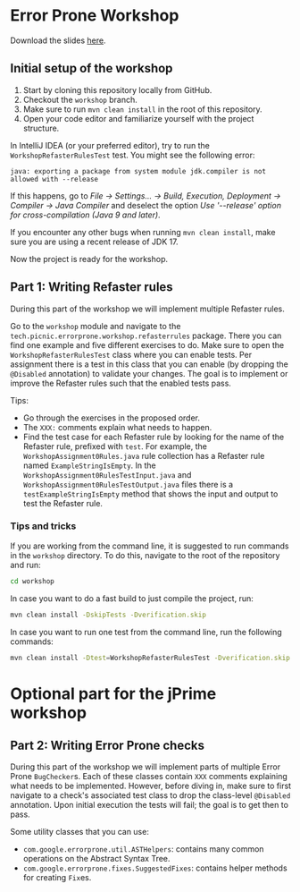# Error Prone Workshop

Download the slides [here][eps-workshop-jprime].

## Initial setup of the workshop

1. Start by cloning this repository locally from GitHub.
2. Checkout the `workshop` branch.
3. Make sure to run `mvn clean install` in the root of this repository.
4. Open your code editor and familiarize yourself with the project structure.

In IntelliJ IDEA (or your preferred editor), try to run the
`WorkshopRefasterRulesTest` test. You might see the following error:

```
java: exporting a package from system module jdk.compiler is not allowed with --release
```

If this happens, go to _File -> Settings... -> Build, Execution, Deployment ->
Compiler -> Java Compiler_ and deselect the option _Use '--release' option for
cross-compilation (Java 9 and later)_.

If you encounter any other bugs when running `mvn clean install`, make sure you
are using a recent release of JDK 17.

Now the project is ready for the workshop.

## Part 1: Writing Refaster rules

During this part of the workshop we will implement multiple Refaster rules.

Go to the `workshop` module and navigate to the
`tech.picnic.errorprone.workshop.refasterrules` package. There you can find one
example and five different exercises to do. Make sure to open the
`WorkshopRefasterRulesTest` class where you can enable tests. Per assignment
there is a test in this class that you can enable (by dropping the `@Disabled`
annotation) to validate your changes. The goal is to implement or improve the
Refaster rules such that the enabled tests pass.

Tips:

* Go through the exercises in the proposed order.
* The `XXX:` comments explain what needs to happen.
* Find the test case for each Refaster rule by looking for the name of the
  Refaster rule, prefixed with `test`. For example, the
  `WorkshopAssignment0Rules.java` rule collection has a Refaster rule named
  `ExampleStringIsEmpty`. In the `WorkshopAssignment0RulesTestInput.java` and
  `WorkshopAssignment0RulesTestOutput.java` files there is a
  `testExampleStringIsEmpty` method that shows the input and output to test the
  Refaster rule.

### Tips and tricks

If you are working from the command line, it is suggested to run commands in
the `workshop` directory. To do this, navigate to the root of the repository
and run:
```bash
cd workshop
```

In case you want to do a fast build to just compile the project, run:
```bash
mvn clean install -DskipTests -Dverification.skip
```

In case you want to run one test from the command line, run the following
commands:
```bash
mvn clean install -Dtest=WorkshopRefasterRulesTest -Dverification.skip
```

# Optional part for the jPrime workshop

## Part 2: Writing Error Prone checks

During this part of the workshop we will implement parts of multiple Error
Prone `BugChecker`s. Each of these classes contain `XXX` comments explaining
what needs to be implemented. However, before diving in, make sure to first
navigate to a check's associated test class to drop the class-level `@Disabled`
annotation. Upon initial execution the tests will fail; the goal is to get then
to pass.

Some utility classes that you can use:

* `com.google.errorprone.util.ASTHelpers`: contains many common operations on
  the Abstract Syntax Tree.
* `com.google.errorprone.fixes.SuggestedFixes`: contains helper methods for
  creating `Fix`es.

[eps-github]: https://github.com/PicnicSupermarket/error-prone-support
[eps-workshop-jprime]: https://drive.google.com/file/d/1BCs6tXKUSaatwSVqLeCx5QkZCVRtvw9k/view?usp=sharing
